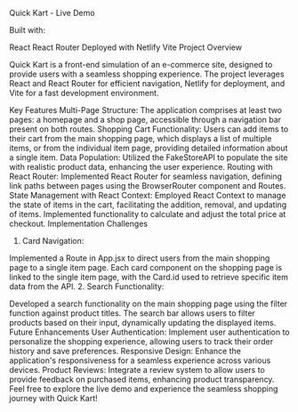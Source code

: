 Quick Kart - Live Demo

Built with:

React
React Router
Deployed with Netlify
Vite
Project Overview

Quick Kart is a front-end simulation of an e-commerce site, designed to provide users with a seamless shopping experience. The project leverages React and React Router for efficient navigation, Netlify for deployment, and Vite for a fast development environment.

Key Features
Multi-Page Structure:
The application comprises at least two pages: a homepage and a shop page, accessible through a navigation bar present on both routes.
Shopping Cart Functionality:
Users can add items to their cart from the main shopping page, which displays a list of multiple items, or from the individual item page, providing detailed information about a single item.
Data Population:
Utilized the FakeStoreAPI to populate the site with realistic product data, enhancing the user experience.
Routing with React Router:
Implemented React Router for seamless navigation, defining link paths between pages using the BrowserRouter component and Routes.
State Management with React Context:
Employed React Context to manage the state of items in the cart, facilitating the addition, removal, and updating of items. Implemented functionality to calculate and adjust the total price at checkout.
Implementation Challenges
1. Card Navigation:

Implemented a Route in App.jsx to direct users from the main shopping page to a single item page. Each card component on the shopping page is linked to the single item page, with the Card.id used to retrieve specific item data from the API.
2. Search Functionality:

Developed a search functionality on the main shopping page using the filter function against product titles. The search bar allows users to filter products based on their input, dynamically updating the displayed items.
Future Enhancements
User Authentication:
Implement user authentication to personalize the shopping experience, allowing users to track their order history and save preferences.
Responsive Design:
Enhance the application's responsiveness for a seamless experience across various devices.
Product Reviews:
Integrate a review system to allow users to provide feedback on purchased items, enhancing product transparency.
Feel free to explore the live demo and experience the seamless shopping journey with Quick Kart!




